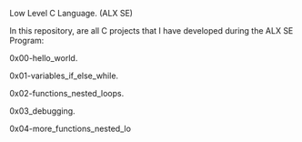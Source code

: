 Low Level C Language. (ALX SE)

In this repository, are all C projects that I have developed during the ALX SE Program:

0x00-hello_world.

0x01-variables_if_else_while.

0x02-functions_nested_loops.

0x03_debugging.

0x04-more_functions_nested_lo
